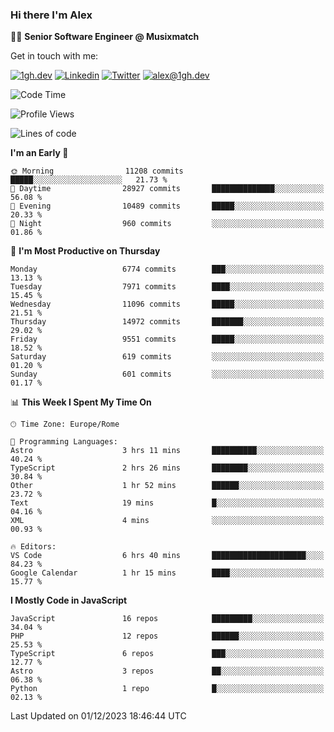 ### Hi there I'm Alex

👨‍💻 __Senior Software Engineer @ Musixmatch__

Get in touch with me:

[![1gh.dev](https://img.shields.io/static/v1?label=1gh.dev&message=%20&color=red&logo=&style=flat-square&logoColor=white)](https://www.1gh.dev/)
[![Linkedin](https://img.shields.io/static/v1?label=Linkedin&message=%20&color=blue&logo=Linkedin&style=flat-square&logoColor=white)](https://linkedin.com/in/alexghirelli)
[![Twitter](https://img.shields.io/static/v1?label=Twitter&message=%20&color=blue&logo=Twitter&style=flat-square&logoColor=white)](https://twitter.com/alexGhirelli)
[![alex@1gh.dev](https://img.shields.io/static/v1?label=alex@1gh.dev&message=%20&color=red&logo=gmail&style=flat-square&logoColor=white)](mailto:alex@1gh.dev)

<!--START_SECTION:waka-->
![Code Time](http://img.shields.io/badge/Code%20Time-7%2C634%20hrs%2028%20mins-blue)

![Profile Views](http://img.shields.io/badge/Profile%20Views-0-blue)

![Lines of code](https://img.shields.io/badge/From%20Hello%20World%20I%27ve%20Written-156.4%20million%20lines%20of%20code-blue)

**I'm an Early 🐤** 

```text
🌞 Morning                11208 commits       █████░░░░░░░░░░░░░░░░░░░░   21.73 % 
🌆 Daytime                28927 commits       ██████████████░░░░░░░░░░░   56.08 % 
🌃 Evening                10489 commits       █████░░░░░░░░░░░░░░░░░░░░   20.33 % 
🌙 Night                  960 commits         ░░░░░░░░░░░░░░░░░░░░░░░░░   01.86 % 
```
📅 **I'm Most Productive on Thursday** 

```text
Monday                   6774 commits        ███░░░░░░░░░░░░░░░░░░░░░░   13.13 % 
Tuesday                  7971 commits        ████░░░░░░░░░░░░░░░░░░░░░   15.45 % 
Wednesday                11096 commits       █████░░░░░░░░░░░░░░░░░░░░   21.51 % 
Thursday                 14972 commits       ███████░░░░░░░░░░░░░░░░░░   29.02 % 
Friday                   9551 commits        █████░░░░░░░░░░░░░░░░░░░░   18.52 % 
Saturday                 619 commits         ░░░░░░░░░░░░░░░░░░░░░░░░░   01.20 % 
Sunday                   601 commits         ░░░░░░░░░░░░░░░░░░░░░░░░░   01.17 % 
```


📊 **This Week I Spent My Time On** 

```text
🕑︎ Time Zone: Europe/Rome

💬 Programming Languages: 
Astro                    3 hrs 11 mins       ██████████░░░░░░░░░░░░░░░   40.24 % 
TypeScript               2 hrs 26 mins       ████████░░░░░░░░░░░░░░░░░   30.84 % 
Other                    1 hr 52 mins        ██████░░░░░░░░░░░░░░░░░░░   23.72 % 
Text                     19 mins             █░░░░░░░░░░░░░░░░░░░░░░░░   04.16 % 
XML                      4 mins              ░░░░░░░░░░░░░░░░░░░░░░░░░   00.93 % 

🔥 Editors: 
VS Code                  6 hrs 40 mins       █████████████████████░░░░   84.23 % 
Google Calendar          1 hr 15 mins        ████░░░░░░░░░░░░░░░░░░░░░   15.77 % 
```

**I Mostly Code in JavaScript** 

```text
JavaScript               16 repos            █████████░░░░░░░░░░░░░░░░   34.04 % 
PHP                      12 repos            ██████░░░░░░░░░░░░░░░░░░░   25.53 % 
TypeScript               6 repos             ███░░░░░░░░░░░░░░░░░░░░░░   12.77 % 
Astro                    3 repos             ██░░░░░░░░░░░░░░░░░░░░░░░   06.38 % 
Python                   1 repo              █░░░░░░░░░░░░░░░░░░░░░░░░   02.13 % 
```




 Last Updated on 01/12/2023 18:46:44 UTC
<!--END_SECTION:waka-->
